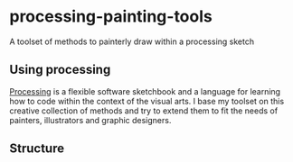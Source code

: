 # processing-painting-tools
A toolset of methods to painterly draw within a processing sketch

## Using processing 
[Processing](https://processing.org/) is a flexible software sketchbook and a language for learning how to code within the context of the visual arts. I base my toolset on this creative collection of methods and try to extend them to fit the needs of painters, illustrators and graphic designers. 

## Structure
